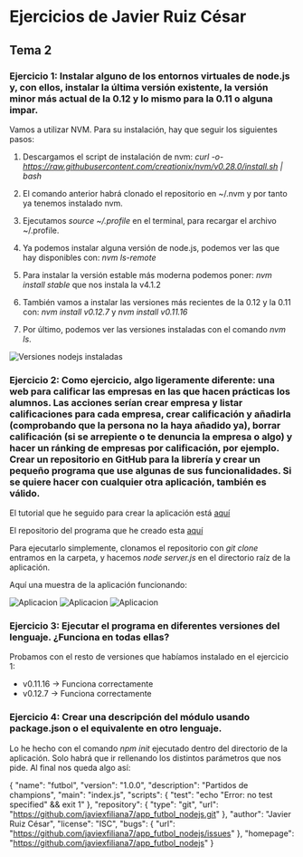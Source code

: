 # Ejercicios de Javier Ruiz César
## Tema 2
### Ejercicio 1: Instalar alguno de los entornos virtuales de node.js y, con ellos, instalar la última versión existente, la versión minor más actual de la 0.12 y lo mismo para la 0.11 o alguna impar.

Vamos a utilizar NVM. Para su instalación, hay que seguir los siguientes pasos:

1. Descargamos el script de instalación de nvm: *curl -o- https://raw.githubusercontent.com/creationix/nvm/v0.28.0/install.sh | bash*

2. El comando anterior habrá clonado el repositorio en ~/.nvm y por tanto ya tenemos instalado nvm. 

3. Ejecutamos *source ~/.profile* en el terminal, para recargar el archivo ~/.profile.

4. Ya podemos instalar alguna versión de node.js, podemos ver las que hay disponibles con: *nvm ls-remote*

5. Para instalar la versión estable más moderna podemos poner: *nvm install stable* que nos instala la v4.1.2

6. También vamos a instalar las versiones más recientes de la 0.12 y la 0.11 con: *nvm install v0.12.7* y *nvm install v0.11.16*

7. Por último, podemos ver las versiones instaladas con el comando *nvm ls*.

![Versiones nodejs instaladas](https://www.dropbox.com/s/mpr5nxeobktxvfh/Captura%20de%20pantalla%20de%202015-10-21%2016%3A55%3A09.png?dl=0)

### Ejercicio 2: Como ejercicio, algo ligeramente diferente: una web para calificar las empresas en las que hacen prácticas los alumnos. Las acciones serían crear empresa y listar calificaciones para cada empresa, crear calificación y añadirla (comprobando que la persona no la haya añadido ya), borrar calificación (si se arrepiente o te denuncia la empresa o algo) y hacer un ránking de empresas por calificación, por ejemplo. Crear un repositorio en GitHub para la librería y crear un pequeño programa que use algunas de sus funcionalidades. Si se quiere hacer con cualquier otra aplicación, también es válido.

El tutorial que he seguido para crear la aplicación está [aquí](https://openwebinars.net/aprende-realizar-una-aplicacion-con-django-el-mundial-de-brasil-2014/)

El repositorio del programa que he creado esta [aquí](https://github.com/javiexfiliana7/app_futbol_nodejs.git)

Para ejecutarlo simplemente, clonamos el repositorio con *git clone* entramos en la carpeta, y hacemos *node server.js* en el directorio raíz de la aplicación.

Aquí una muestra de la aplicación funcionando:

![Aplicacion](https://www.dropbox.com/s/2qr7yl8ga8ylh3s/Captura%20de%20pantalla%20de%202015-10-23%2011%3A19%3A37.png?dl=0)
![Aplicacion](https://www.dropbox.com/s/64w88jjjfh079i2/Captura%20de%20pantalla%20de%202015-10-23%2011%3A24%3A46.png?dl=0)
![Aplicacion](https://www.dropbox.com/s/8imqe6z4noas7z0/Captura%20de%20pantalla%20de%202015-10-23%2011%3A25%3A19.png?dl=0)

### Ejercicio 3: Ejecutar el programa en diferentes versiones del lenguaje. ¿Funciona en todas ellas?

Probamos con el resto de versiones que habíamos instalado en el ejercicio 1:

- v0.11.16 -> Funciona correctamente
- v0.12.7 -> Funciona correctamente

### Ejercicio 4: Crear una descripción del módulo usando package.json o el equivalente en otro lenguaje.

Lo he hecho con el comando *npm init* ejecutado dentro del directorio de la aplicación.
Solo habrá que ir rellenando los distintos parámetros que nos pide. Al final nos queda algo así:

{
  "name": "futbol",
  "version": "1.0.0",
  "description": "Partidos de champions",
  "main": "index.js",
  "scripts": {
    "test": "echo \"Error: no test specified\" && exit 1"
  },
  "repository": {
    "type": "git",
    "url": "https://github.com/javiexfiliana7/app_futbol_nodejs.git"
  },
  "author": "Javier Ruiz César",
  "license": "ISC",
  "bugs": {
    "url": "https://github.com/javiexfiliana7/app_futbol_nodejs/issues"
  },
  "homepage": "https://github.com/javiexfiliana7/app_futbol_nodejs"
}



